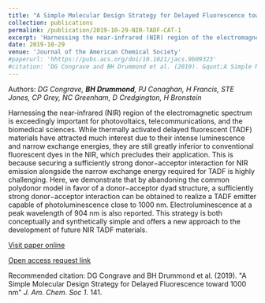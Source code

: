 ```yaml
---
title: "A Simple Molecular Design Strategy for Delayed Fluorescence toward 1000 nm"
collection: publications
permalink: /publication/2019-10-29-NIR-TADF-CAT-1
excerpt: 'Harnessing the near-infrared (NIR) region of the electromagnetic spectrum is exceedingly important for photovoltaics, telecommunications, and the biomedical sciences. While thermally activated delayed fluorescent (TADF) materials have attracted much interest due to their intense luminescence and narrow exchange energies, they are still greatly inferior to conventional fluorescent dyes in the NIR, which precludes their application. This is because securing a sufficiently strong donor−acceptor interaction for NIR emission alongside the narrow exchange energy required for TADF is highly challenging. Here, we demonstrate that by abandoning the common polydonor model in favor of a donor−acceptor dyad structure, a sufficiently strong donor−acceptor interaction can be obtained to realize a TADF emitter capable of photoluminescence close to 1000 nm. Electroluminescence at a peak wavelength of 904 nm is also reported. This strategy is both conceptually and synthetically simple and offers a new approach to the development of future NIR TADF materials.'
date: 2019-10-29
venue: 'Journal of the American Chemical Society'
#paperurl: 'hhttps://pubs.acs.org/doi/10.1021/jacs.9b09323'
#citation: 'DG Congrave and BH Drummond et al. (2019). &quot;A Simple Molecular Design Strategy for Delayed Fluorescence toward 1000 nm.&quot; <i>J. Am. Chem. Soc 1</i>. 141.'
---
```


Authors: *DG Congrave, **BH Drummond**, PJ Conaghan, H Francis, STE Jones, CP Grey, NC Greenham, D Credgington, H Bronstein*

Harnessing the near-infrared (NIR) region of the electromagnetic spectrum is exceedingly important for photovoltaics, telecommunications, and the biomedical sciences. While thermally activated delayed fluorescent (TADF) materials have attracted much interest due to their intense luminescence and narrow exchange energies, they are still greatly inferior to conventional fluorescent dyes in the NIR, which precludes their application. This is because securing a sufficiently strong donor−acceptor interaction for NIR emission alongside the narrow exchange energy required for TADF is highly challenging. Here, we demonstrate that by abandoning the common polydonor model in favor of a donor−acceptor dyad structure, a sufficiently strong donor−acceptor interaction can be obtained to realize a TADF emitter capable of photoluminescence close to 1000 nm. Electroluminescence at a peak wavelength of 904 nm is also reported. This strategy is both conceptually and synthetically simple and offers a new approach to the development of future NIR TADF materials.

[Visit paper online](https://pubs.acs.org/doi/10.1021/jacs.9b09323)

[Open access request link](https://www.repository.cam.ac.uk/handle/1810/298692)

Recommended citation: DG Congrave and BH Drummond et al. (2019). "A Simple Molecular Design Strategy for Delayed Fluorescence toward 1000 nm" <i>J. Am. Chem. Soc 1</i>. 141.
